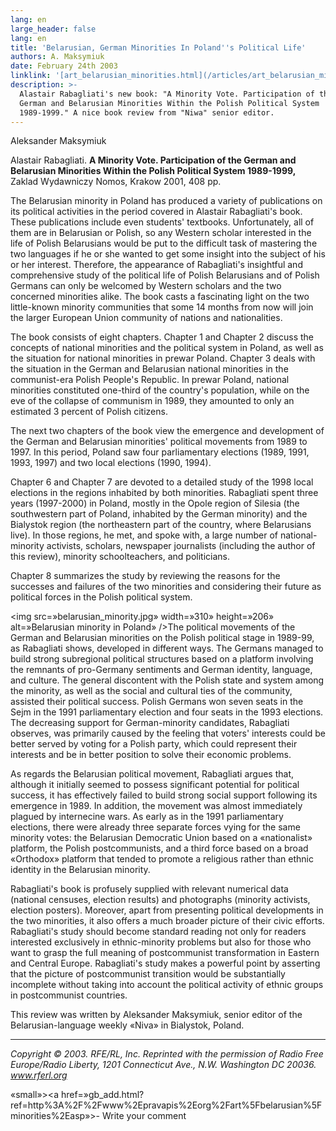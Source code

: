 ```yaml
---
lang: en
large_header: false
lang: en
title: 'Belarusian, German Minorities In Poland''s Political Life'
authors: A. Maksymiuk
date: February 24th 2003
linklink: '[art_belarusian_minorities.html](/articles/art_belarusian_minorities.html)'
description: >-
  Alastair Rabagliati's new book: "A Minority Vote. Participation of the
  German and Belarusian Minorities Within the Polish Political System
  1989-1999." A nice book review from "Niwa" senior editor. 
---
```



Aleksander Maksymiuk

Alastair Rabagliati. <strong>A Minority Vote. Participation of the German and Belarusian Minorities Within the Polish Political System 1989-1999,</strong> Zaklad Wydawniczy Nomos, Krakow 2001, 408 pp.

The Belarusian minority in Poland has produced a variety of publications on its political activities in the period covered in Alastair Rabagliati's book. These publications include even students' textbooks. Unfortunately, all of them are in Belarusian or Polish, so any Western scholar interested in the life of Polish Belarusians would be put to the difficult task of mastering the two languages if he or she wanted to get some insight into the subject of his or her interest. Therefore, the appearance of Rabagliati's insightful and comprehensive study of the political life of Polish Belarusians and of Polish Germans can only be welcomed by Western scholars and the two concerned minorities alike. The book casts a fascinating light on the two little-known minority communities that some 14 months from now will join the larger European Union community of nations and nationalities.

The book consists of eight chapters. Chapter 1 and Chapter 2 discuss the concepts of national minorities and the political system in Poland, as well as the situation for national minorities in prewar Poland. Chapter 3 deals with the situation in the German and Belarusian national minorities in the communist-era Polish People's Republic. In prewar Poland, national minorities constituted one-third of the country's population, while on the eve of the collapse of communism in 1989, they amounted to only an estimated 3 percent of Polish citizens.

The next two chapters of the book view the emergence and development of the German and Belarusian minorities' political movements from 1989 to 1997. In this period, Poland saw four parliamentary elections (1989, 1991, 1993, 1997) and two local elections (1990, 1994).

Chapter 6 and Chapter 7 are devoted to a detailed study of the 1998 local elections in the regions inhabited by both minorities. Rabagliati spent three years (1997-2000) in Poland, mostly in the Opole region of Silesia (the southwestern part of Poland, inhabited by the German minority) and the Bialystok region (the northeastern part of the country, where Belarusians live). In those regions, he met, and spoke with, a large number of national-minority activists, scholars, newspaper journalists (including the author of this review), minority schoolteachers, and politicians.

Chapter 8 summarizes the study by reviewing the reasons for the successes and failures of the two minorities and considering their future as political forces in the Polish political system.

<img src=»belarusian_minority.jpg» width=»310» height=»206» alt=»Belarusian minority in Poland» />The political movements of the German and Belarusian minorities on the Polish political stage in 1989-99, as Rabagliati shows, developed in different ways. The Germans managed to build strong subregional political structures based on a platform involving the remnants of pro-Germany sentiments and German identity, language, and culture. The general discontent with the Polish state and system among the minority, as well as the social and cultural ties of the community, assisted their political success. Polish Germans won seven seats in the Sejm in the 1991 parliamentary election and four seats in the 1993 elections. The decreasing support for German-minority candidates, Rabagliati observes, was primarily caused by the feeling that voters' interests could be better served by voting for a Polish party, which could represent their interests and be in better position to solve their economic problems.

As regards the Belarusian political movement, Rabagliati argues that, although it initially seemed to possess significant potential for political success, it has effectively failed to build strong social support following its emergence in 1989. In addition, the movement was almost immediately plagued by internecine wars. As early as in the 1991 parliamentary elections, there were already three separate forces vying for the same minority votes: the Belarusian Democratic Union based on a «nationalist» platform, the Polish postcommunists, and a third force based on a broad «Orthodox» platform that tended to promote a religious rather than ethnic identity in the Belarusian minority.

Rabagliati's book is profusely supplied with relevant numerical data (national censuses, election results) and photographs (minority activists, election posters). Moreover, apart from presenting political developments in the two minorities, it also offers a much broader picture of their civic efforts. Rabagliati's study should become standard reading not only for readers interested exclusively in ethnic-minority problems but also for those who want to grasp the full meaning of postcommunist transformation in Eastern and Central Europe. Rabagliati's study makes a powerful point by asserting that the picture of postcommunist transition would be substantially incomplete without taking into account the political activity of ethnic groups in postcommunist countries.

This review was written by Aleksander Maksymiuk, senior editor of the Belarusian-language weekly «Niva» in Bialystok, Poland.

<hr />

 *Copyright © 2003. RFE/RL, Inc. Reprinted with the permission of Radio Free Europe/Radio Liberty, 1201 Connecticut Ave., N.W. Washington DC 20036. www.rferl.org* 

«small»><a href=»gb_add.html?ref=http%3A%2F%2Fwww%2Epravapis%2Eorg%2Fart%5Fbelarusian%5Fminorities%2Easp»>- Write your comment</a></span>

